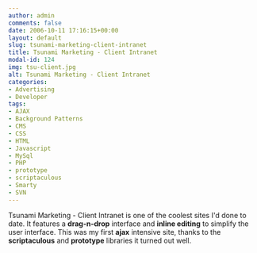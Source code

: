```yaml
---
author: admin
comments: false
date: 2006-10-11 17:16:15+00:00
layout: default
slug: tsunami-marketing-client-intranet
title: Tsunami Marketing - Client Intranet
modal-id: 124
img: tsu-client.jpg
alt: Tsunami Marketing - Client Intranet
categories:
- Advertising
- Developer
tags:
- AJAX
- Background Patterns
- CMS
- CSS
- HTML
- Javascript
- MySql
- PHP
- prototype
- scriptaculous
- Smarty
- SVN
---
```

Tsunami Marketing - Client Intranet is one of the coolest sites I'd done to date. It features a **drag-n-drop** interface and **inline editing** to simplify the user interface. This was my first **ajax** intensive site, thanks to the **scriptaculous** and **prototype** libraries it turned out well.
